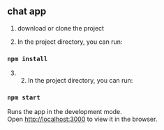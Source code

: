 ## chat app

1. download or clone the project

2. In the project directory, you can run:

### `npm install`

3. 2. In the project directory, you can run:

### `npm start`

Runs the app in the development mode.<br>
Open [http://localhost:3000](http://localhost:3000) to view it in the browser.

